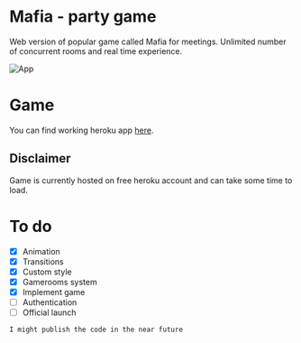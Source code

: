 # Mafia - party game

Web version of popular game called Mafia for meetings. Unlimited number of concurrent rooms and real time experience.

![App](https://media2.giphy.com/media/ihdWbkVMo66MkyjNFa/giphy.gif)

# Game

You can find working heroku app [here](https://gamerooms.herokuapp.com/).

## Disclaimer
Game is currently hosted on free heroku account and can take some time to load.

# To do

- [x] Animation
- [x] Transitions
- [x] Custom style
- [x] Gamerooms system
- [x] Implement game
- [ ] Authentication
- [ ] Official launch

`I might publish the code in the near future`